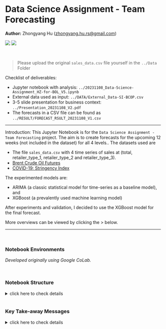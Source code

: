 # Data Science Assignment - Team Forecasting

**Author:** Zhongyang Hu (zhongyang.hu.rs@gmail.com)

<p align="left">
    <a href="https://en.wikipedia.org/wiki/Autoregressive_integrated_moving_average" title="ARIMA"><img src="https://img.shields.io/badge/Model-ARIMA-blue"></a>
		<a href="https://en.wikipedia.org/wiki/XGBoost" title="XGBoost"><img src="https://img.shields.io/badge/Model-XGBoost-blue"></a>
</p>

<br>

> Please upload the original `sales_data.csv` file yourself in the `../Data` Folder

<be>

Checklist of deliverables:
- Jupyter notebook with analysis: `../20231108_Data-Science-Assignment_HZ-for-BOL_V5.ipynb`
- External data used as input: `../DATA/External_Data-SI-BCOP.csv`
- 3-5 slide presentation for business context: `../Presentation_20231108_V2.pdf`
- The forecasts in a CSV file can be found as `../RESULT/FORECAST_RSULT_20231108_V1.csv`


---

Introduction: This Jupyter Notebook is for the `Data Science Assignment - Team Forecasting` project. The aim is to create forecasts for the upcoming 12 weeks (not included in the dataset) for all 4 levels.. The datasets used are
- The file `sales_data.csv` with 4 time series of sales at (total, retailer_type_1, retailer_type_2 and retailer_type_3).
- [Brent Crude Oil Futures](https://en.wikipedia.org/wiki/Brent_Crude)
- [COVID-19: Stringency Index](https://ourworldindata.org/explorers/coronavirus-data-explorer?uniformYAxis=0&hideControls=true&Interval=7-day+rolling+average&Relative+to+Population=true&Color+by+test+positivity=false&country=USA~ITA~CAN~DEU~GBR~FRA&Metric=Stringency+index)

The experimented models are:
- ARIMA (a classic statistical model for time-series as a baseline model), and
- XGBoost (a prevalently used machine learning model)

After experiments and validation, I decided to use the XGBoost model for the final forecast.

More overviews can be viewed by clicking the > below.

---

<br>

### Notebook Environments

_Developed originally using Google CoLab._

<br>

### Notebook Structure

<details><summary>click here to check details</summary>


Part I: Preparation and Data Exploration

- Section 1: Prepare Environment and Setups

- Section 2: Basic Overview of the Dataframe

- Section 3: Training/Validation/Testing Dataset Split

- Section 4: Time-Series Analysis

Part II: Modelling and Validation

- Section 5: Baseline Model: ARIMA

- Section 6: XGBoost Model: Experiments

Part III: Forecasting

- Section 7: Model Selection and Final Forecasting

</details>

<br>

### Key Take-away Messages

<details><summary>click here to check details</summary>

- ARIMA models tend to converge towards a constant, leading to a reduced ability to capture variations effectively.

- Underfitting is observed in XGBoost, and its behavior varies between single-point prediction and recurrent forecasting.

- A noticeable distribution shift has been identified across the training, validation, and testing datasets, resulting in a conceptual shift within the model.

- The presence of anomalies in `retailer_type_3` during the year 2020 adds complexity to the forecasting task, warranting heightened attention.

</details>

<br>
